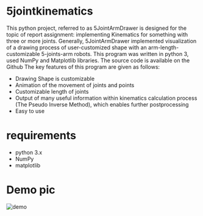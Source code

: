 # 5jointkinematics
This python project, referred to as 5JointArmDrawer is designed for the topic of report assignment: implementing Kinematics for something with three or more joints. Generally, 5JointArmDrawer implemented visualization of a drawing process of user-customized shape with an arm-length-customizable 5-joints-arm robots. This program was written in python 3, used NumPy and Matplotlib libraries. The source code is available on the Github The key features of this program are given as follows:


- Drawing Shape is customizable
- Animation of the movement of joints and points
- Customizable length of joints
- Output of many useful information within kinematics calculation process (The Pseudo Inverse Method), which enables further postprocessing
- Easy to use

# requirements
- python 3.x
- NumPy
- matplotlib

# Demo pic
![demo](https://github.com/junj2ejj/5jointkinematics/blob/master/example/example.gif?raw=true)
